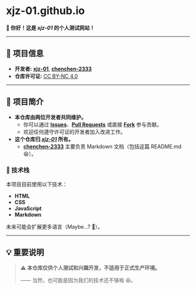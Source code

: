# xjz-01.github.io

**👋 你好！这是 *xjz-01* 的个人测试网站！**

---

## 📌 项目信息
- **开发者:**  [**xjz-01**](https://github.com/xjz-01), [**chenchen-2333**](https://github.com/chenchen-2333)  
- **仓库许可证:** [CC BY-NC 4.0](https://creativecommons.org/licenses/by-nc/4.0/)  

---

## 🌟 项目简介
- **本仓库由两位开发者共同维护。**  
  - 你可以通过 [**Issues**](https://github.com/xjz-01/xjz-01.github.io/issues)、[**Pull Requests**](https://github.com/xjz-01/xjz-01.github.io/pulls) 或直接 [**Fork**](https://github.com/xjz-01/xjz-01.github.io/fork) 参与贡献。  
  - 欢迎任何遵守许可证的开发者加入改进工作。  
- **这个仓库归 [*xjz-01*](https://github.com/xjz-01) 所有。**  
  - [**chenchen-2333**](https://github.com/chenchen-2333) 主要负责 Markdown 文档（包括这篇 README.md 😆）。  

### 📌 技术栈
本项目目前使用以下技术：
- **HTML**
- **CSS**
- **JavaScript**
- **Markdown**
  
未来可能会扩展更多语言（Maybe...? 🤔）。

---

## 💡 重要说明
> ⚠ **本仓库仅供个人测试和兴趣开发，不适用于正式生产环境。**  
> 
> —— 当然，也可能是因为我们的技术还不够格 😆。
